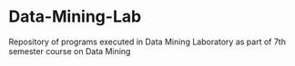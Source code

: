 # Data-Mining-Lab
Repository of programs executed in Data Mining Laboratory as part of 7th semester course on Data Mining 
